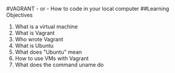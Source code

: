#VAGRANT - or - How to code in your local computer
##Learning Objectives
1. What is a virtual machine
2. What is Vagrant
3. Who wrote Vagrant
4. What is Ubuntu
5. What does "Ubuntu" mean
6. How to use VMs with Vagrant
7. What does the command uname do

